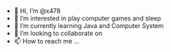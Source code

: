 - 👋 Hi, I’m @x478
- 👀 I’m interested in play computer games and sleep
- 🌱 I’m currently learning Java and Computer System
- 💞️ I’m looking to collaborate on 
- 📫 How to reach me ...

<!---
x478/x478 is a ✨ special ✨ repository because its `README.md` (this file) appears on your GitHub profile.
You can click the Preview link to take a look at your changes.
--->
